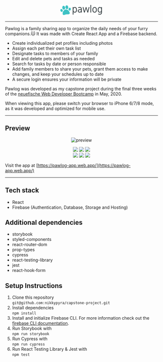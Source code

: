<div align="center">
<img src="public/images/pawlog.png">
</div>

---

Pawlog is a family sharing app to organize the daily needs of your furry companions.🐱 It was made with Create React App and a Firebase backend.

- Create individualized pet profiles including photos
- Assign each pet their own task list
- Designate tasks to members of your family
- Edit and delete pets and tasks as needed
- Search for tasks by date or person responsible
- Add family members to share your pets, grant them access to make changes, and keep your schedules up to date
- A secure login ensures your information will be private

Pawlog was developed as my capstone project during the final three weeks of the [neuefische Web Developer Bootcamp](https://www.neuefische.de) in May, 2020.

When viewing this app, please switch your browser to iPhone 6/7/8 mode, as it was developed and optimized for mobile use.

---

## Preview
<div align="center">
   
![preview](https://user-images.githubusercontent.com/57285588/82927154-8d17d100-9f80-11ea-9654-05deef0dd1ab.gif)

</div>

<div align="center">
   
<img src="https://user-images.githubusercontent.com/57285588/83040656-cb27fa00-a03f-11ea-85ae-bf0ca2f80741.png" height="400px" />
<img src="https://user-images.githubusercontent.com/57285588/83040658-cbc09080-a03f-11ea-9db5-f51fd6ce24f2.png" height="400px" />
<img src="https://user-images.githubusercontent.com/57285588/83040661-cc592700-a03f-11ea-9c33-5868f55bc1b8.png" height="400px" />

</div>

<div align="center">

<img src="https://user-images.githubusercontent.com/57285588/83040662-cc592700-a03f-11ea-8249-277dde8c56e3.png" height="400px" />
<img src="https://user-images.githubusercontent.com/57285588/83040663-ccf1bd80-a03f-11ea-9fde-0d3d34726806.png" height="400px" />
<img src="https://user-images.githubusercontent.com/57285588/83040668-cd8a5400-a03f-11ea-8a58-dc338ef9e396.png" height="400px" />

</div>


Visit the app at [https://pawlog-app.web.app/](https://pawlog-app.web.app/) 

---

## Tech stack

- React
- Firebase (Authentication, Database, Storage and Hosting)

## Additional dependencies

- storybook
- styled-components
- react-router-dom
- prop-types
- cypress
- react-testing-library
- jest
- react-hook-form

## Setup Instructions

1. Clone this repository  
   `git@github.com:nikkypyra/capstone-project.git`
2. Install dependencies  
   `npm install`
3. Install and initialize Firebase CLI. For more information check out the [firebase CLI documentation](https://firebase.google.com/docs/cli/).
4. Run Storybook with  
   `npm run storybook`
5. Run Cypress with  
   `npm run cypress`
6. Run React Testing Library & Jest with  
   `npm test`
